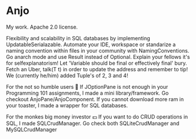 # Anjo
My work. Apache 2.0 license.

Flexibility and scalability in SQL databases by implementing UpdatableSerialazable.
Automate your IDE, workspace or standarize a naming convention within files in your community with NamingConventions.
Go anarch mode and use Result<T> instead of Optional<T>. Explain your fellows it's for selfexplanatorism!
Let 'Variable should be final or effectively final' bury. Fetch an Uber<T>, talk(T t) in order to update the address and remember to tip!
We (currently he/him) added Tuple's of 2, 3 and 4!

For the not so humble users 🤨
If JOptionPane is not enough in your Programming 101 assignments, I made a mini library/framework. Go checkout AnjoPane/AnjoComponent.
If you cannot download more ram in your toaster, I made a wrapper for SQL databases.

For the monkes big money investor 💵
If you want to do CRUD operations in SQL, I made SQLCrudManager. Go check both SQLiteCrudManager and MySQLCrudManager
